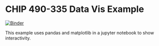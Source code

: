 # CHIP 490-335 Data Vis Example

[![Binder](https://mybinder.org/badge_logo.svg)](https://mybinder.org/v2/gh/hardingalexh/data_vis/HEAD?labpath=carolina-basketball.ipynb)

This example uses pandas and matplotlib in a jupyter notebook to show interactivity.